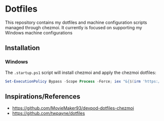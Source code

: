 # Dotfiles

This repository contains my dotfiles and machine configuration scripts managed through chezmoi. It currently is focused on supporting my Windows machine configurations

## Installation

### Windows

The `.startup.ps1` script will install chezmoi and apply the chezmoi dotfiles:

```powershell
Set-ExecutionPolicy Bypass -Scope Process -Force; iex "&{$(irm 'https://raw.githubusercontent.com/acieslewicz/dotfiles/main/.startup.ps1')}"
```

## Inspirations/References
- https://github.com/MovieMaker93/devpod-dotfiles-chezmoi
- https://github.com/twpayne/dotfiles
